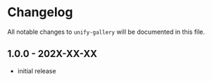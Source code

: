 # Changelog

All notable changes to `unify-gallery` will be documented in this file.

## 1.0.0 - 202X-XX-XX

- initial release
